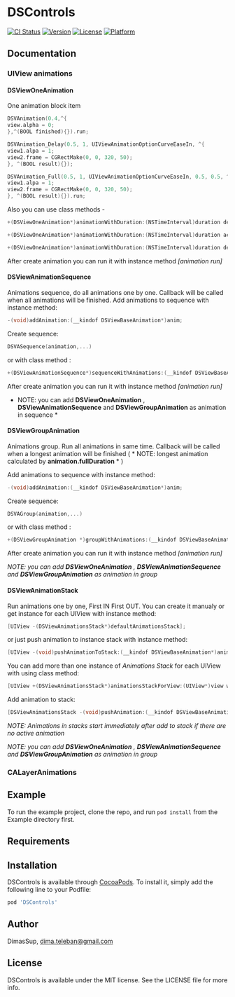 # DSControls

[![CI Status](https://img.shields.io/travis/DimasSup/DSControls.svg?style=flat)](https://travis-ci.org/DimasSup/DSControls)
[![Version](https://img.shields.io/cocoapods/v/DSControls.svg?style=flat)](https://cocoapods.org/pods/DSControls)
[![License](https://img.shields.io/cocoapods/l/DSControls.svg?style=flat)](https://cocoapods.org/pods/DSControls)
[![Platform](https://img.shields.io/cocoapods/p/DSControls.svg?style=flat)](https://cocoapods.org/pods/DSControls)

## Documentation

### UIView animations
#### **DSViewOneAnimation** 
One animation block item

```objective-c DSVAnimation_Delay(duration,action,finish_block)
DSVAnimation(0.4,^{
view.alpha = 0;
},^(BOOL finished){}).run;
```
```objective-c DSVAnimation_Delay(duration,delay,options,action,finish_block)
DSVAnimation_Delay(0.5, 1, UIViewAnimationOptionCurveEaseIn, ^{
view1.alpa = 1;
view2.frame = CGRectMake(0, 0, 320, 50);
}, ^(BOOL result){});
```
```objective-c DSVAnimation_Full(duration, delay, options, damping, velocity, action, finish_block)
DSVAnimation_Full(0.5, 1, UIViewAnimationOptionCurveEaseIn, 0.5, 0.5, ^{
view1.alpa = 1;
view2.frame = CGRectMake(0, 0, 320, 50);
}, ^(BOOL result){}).run;
```
Also you can use class methods -
```objective-c
+(DSViewOneAnimation*)animationWithDuration:(NSTimeInterval)duration delay:(NSTimeInterval)delay animationOptions:(UIViewAnimationOptions)options actionBlock:(DSStartAnimationBlock)action finishBlock:(DSCompleteAnimationBlock)finishBlock;

+(DSViewOneAnimation*)animationWithDuration:(NSTimeInterval)duration actionBlock:(DSStartAnimationBlock)action finishBlock:(DSCompleteAnimationBlock)finishBlock;

+(DSViewOneAnimation*)animationWithDuration:(NSTimeInterval)duration delay:(float)delay animationOptions:(UIViewAnimationOptions)options springDamping:(float)damping springVelocity:(float)springVelocity actionBlock:(DSStartAnimationBlock)action finishBlock:(DSCompleteAnimationBlock)finishBlock;
```
After create animation you can run it with instance method _[animation run]_




#### **DSViewAnimationSequence**  
Animations sequence, do all animations one by one. Callback will be called when all animations will be finished.
Add animations to sequence with instance method:
```objective-c
-(void)addAnimation:(__kindof DSViewBaseAnimation*)anim;
```
Create sequence:
```objective-c
DSVASequence(animation,...)
```
or with class method :
```objective-c
+(DSViewAnimationSequence*)sequenceWithAnimations:(__kindof DSViewBaseAnimation*)animations,... NS_REQUIRES_NIL_TERMINATION;
```
After create animation you can run it with instance method _[animation run]_

* NOTE: you can add __DSViewOneAnimation__ , __DSViewAnimationSequence__ and __DSViewGroupAnimation__ as animation in sequence *


#### **DSViewGroupAnimation** 
Animations group. Run all animations in same time. Callback will be called when a longest animation will be finished ( * NOTE: longest animation calculated by __animation.fullDuration__ * )

Add animations to sequence with instance method:
```objective-c
-(void)addAnimation:(__kindof DSViewBaseAnimation*)anim;
```
Create sequence:
```objective-c
DSVAGroup(animation,...)
```
or with class method :
```objective-c
+(DSViewGroupAnimation *)groupWithAnimations:(__kindof DSViewBaseAnimation *)animations, ... NS_REQUIRES_NIL_TERMINATION;
```
After create animation you can run it with instance method _[animation run]_

*NOTE: you can add __DSViewOneAnimation__ , __DSViewAnimationSequence__ and __DSViewGroupAnimation__ as animation in group*

#### **DSViewAnimationStack** 
Run animations one by one, First IN First OUT.
You can create it manualy or get instance for each UIView with instance method:
```objective-c
[UIView -(DSViewAnimationsStack*)defaultAnimationsStack];
```
or just push animation to instance stack with instance method:
```objective-c
[UIView -(void)pushAnimationToStack:(__kindof DSViewBaseAnimation*)animation];
```
You can add more than one instance of _Animations Stack_ for each UIView with using class method:
```objective-c
[UIView +(DSViewAnimationsStack*)animationsStackForView:(UIView*)view withName:(NSString*)name];
```

Add animation to stack:
```objective-c
[DSViewAnimationsStack -(void)pushAnimation:(__kindof DSViewBaseAnimation*)animation];
```

*NOTE: Animations in stacks start immediately after add to stack if there are no active animation*

*NOTE: you can add __DSViewOneAnimation__ , __DSViewAnimationSequence__ and __DSViewGroupAnimation__ as animation in group*

### CALayerAnimations

## Example

To run the example project, clone the repo, and run `pod install` from the Example directory first.


## Requirements

## Installation

DSControls is available through [CocoaPods](https://cocoapods.org). To install
it, simply add the following line to your Podfile:

```ruby
pod 'DSControls'
```

## Author

DimasSup, dima.teleban@gmail.com

## License

DSControls is available under the MIT license. See the LICENSE file for more info.
